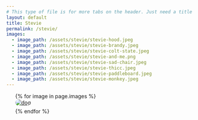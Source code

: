 ```yaml
---
# This type of file is for more tabs on the header. Just need a title
layout: default
title: Stevie
permalink: /stevie/
images:
  - image_path: /assets/stevie/stevie-hood.jpeg
  - image_path: /assets/stevie/stevie-brandy.jpeg
  - image_path: /assets/stevie/stevie-colt-state.jpeg
  - image_path: /assets/stevie/stevie-and-me.png
  - image_path: /assets/stevie/stevie-sad-chair.jpeg
  - image_path: /assets/stevie/stevie-thicc.jpeg
  - image_path: /assets/stevie/stevie-paddleboard.jpeg
  - image_path: /assets/stevie/stevie-monkey.jpeg
---
```




<ul id="gallery">
  {% for image in page.images %}
    <div class="card" style="height: auto; margin-bottom: 6px;" >
      <a target="_blank" href="{{ image.image_path }}">
        <img src="{{ image.image_path }}" alt="dog" style="border-radius: 10px;"/>
      </a>
    </div>
  {% endfor %}
</ul> 

